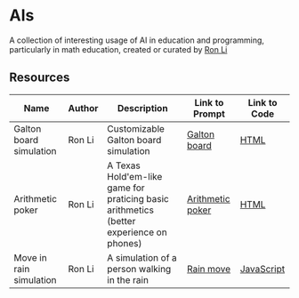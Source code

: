 # AIs

A collection of interesting usage of AI in education and programming, particularly in math education, created or curated by [Ron Li](https://www.linkedin.com/in/rongpengli/)

## Resources

| Name                    | Author | Description                                               | Link to Prompt                          | Link to Code                  |
| ----------------------- | ------ | --------------------------------------------------------- | --------------------------------------- | ----------------------------- |
| Galton board simulation | Ron Li | Customizable Galton board simulation                      | [Galton board](Galton_Prompt.md)        | [HTML](Galton.html)           |
| Arithmetic poker        | Ron Li | A Texas Hold'em-like game for praticing basic arithmetics (better experience on phones) | [Arithmetic poker](Arithmetic_Poker_Prompt.md) | [HTML](Arithmetic_Poker.html) |
| Move in rain simulation    | Ron Li | A simulation of a person walking in the rain              | [Rain move](Rain_Move.md)               | [JavaScript](Rain_Move.js)        |
